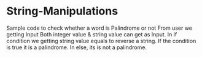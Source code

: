 # String-Manipulations
Sample code to check whether a word is Palindrome or not
From user we getting Input
Both integer value & string value can get as Input.
In if condition we getting string value equals to reverse a string.
If the condition is true it is a palindrome.
In else, its is not a palindrome.
